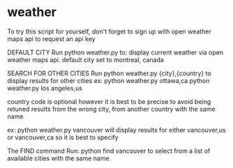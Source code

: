 # weather

To try this script for yourself, don't forget to sign up with
open weather maps api to request an api key

DEFAULT CITY
Run python weather.py to:
  display current weather via open weather maps api.
  default city set to montreal, canada

SEARCH FOR OTHER CITIES
Run python weather.py {city},{country} to display results for other cities
ex:
  python weather.py ottawa,ca
  python weather.py los angeles,us
  
  country code is optional
  however it is best to be precise
  to avoid being retuned results from
  the wrong city, from another country
  with the same name
  
ex:
  python weather.py vancouver
    will display results for either
    vancouver,us or vancouver,ca
    so it is best to specify
  
The FIND command
Run:
  python find vancouver
to select from a list of available
cities with the same name
